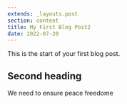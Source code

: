```yaml
---
extends: _layouts.post
section: content
title: My First Blog Post2
date: 2022-07-20
---
```


This is the start of your first blog post.

## Second heading

We need to ensure peace freedome 